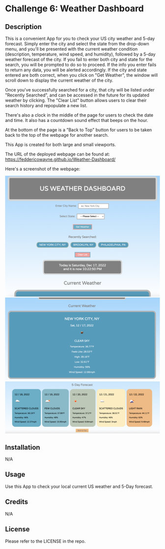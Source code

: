 # Challenge 6: Weather Dashboard

## Description

This is a convenient App for you to check your US city weather and 5-day forecast.
Simply enter the city and select the state from the drop-down menu, and you'll be presented with the current weather condition (description, temperature, wind speed, and humidity), followed by a 5-day weather forecast of the city. If you fail to enter both city and state for the search, you will be prompted to do so to proceed. If the info you enter fails to return any data, you will be alerted accordingly. If the city and state entered are both correct, when you click on "Get Weather", the window will scroll down to display the current weather of the city. 

Once you've successfully searched for a city, that city will be listed under "Recently Searched", and can be accessed in the future for its updated weather by clicking. The "Clear List" button allows users to clear their search history and repopulate a new list.

There's also a clock in the middle of the page for users to check the date and time. It also has a countdown sound effect that beeps on the hour. 

At the bottom of the page is a "Back to Top" button for users to be taken back to the top of the webpage for another search. 

This App is created for both large and small viewports.


The URL of the deployed webpage can be found at: https://feddericowayne.github.io/Weather-Dashboard/

Here's a screenshot of the webpage:

![image](Assets/Screenshot-1.png)
![image](Assets/Screenshot-2.png)
![image](Assets/Screenshot-3.png)

## Installation

N/A

## Usage

Use this App to check your local current US weather and 5-Day forecast.

## Credits

N/A

## License

Please refer to the LICENSE in the repo.

